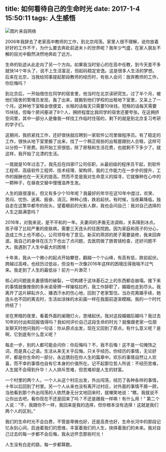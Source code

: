 title: 如何看待自己的生命时光
date: 2017-1-4 15:50:11
tags: 人生感悟
---
![图片来自网络](http://upload-images.jianshu.io/upload_images/57855-b6b52eb4a84a8251.jpg?imageMogr2/auto-orient/strip%7CimageView2/2/w/1240)

2006年我辞去了老家高中教师的工作，到北京闯荡。家里人很不理解，说你放着好好的工作不干，为什么要去奔赴前途未卜的世界呢？我年少气盛，在家人朋友不解的目光中毅然决然地奔赴了远方。

生命的轨迹从此走向了另一个方向。如果我当时安心的在高中任教，到今天差不多就快14个年头了，说不上生活富足，但起码稳定安逸。这是很多人生活的梦想。后来在北京，当我给同事提起那段教师的经历时，有些人会问：放弃教师的工作，你后悔吗？

到北京后，一开始借住在同学的宿舍里，他当时在北京读研究生。过了半个月，被他们宿舍的管理员发现，轰了出来，就搬到他们学校的出租地下室里，又呆上了一个月。这种地下室租金很便宜，长租的话每天只需要10块钱，短租的话每天需要15块钱，但每个房间塞进了8个人，拥挤程度比我同学的宿舍还要夸张。在这拥挤空间里，其中一部分人是像我一样找工作临时住宿的，剩下的就是到北京复习考研的学子们。

这期间，我抓紧找工作，还好很快就应聘到一家软件公司里做程序员。有了稳定的工作，很快从地下室里搬了出来，找了一个稍正规些的出租屋跟别人合租，这样可以分担一下房费。刚开始工资很低，除了房租和生活花费，也就剩不下多少了。就这样，我开始了北漂的生活。

一晃就是10年过去了。我先后在四家IT公司任职，从最初级的程序员干起，到软件工程师、高级软件工程师、技术经理、架构师，我的工作能力在一步步的提升，工作的报酬也在一天天的提高。然而不变是我对生命意义的探寻，它就像种在心中的一颗种子，在昼夜交替中慢慢滋养生发。

人生的路很漫长，但又有多少个10年呢？我最好的年华在这10年中度过，欢笑、苦闷、忧伤、迷离、振奋、消沉，种种心情，跌宕起伏。有时候，当夜幕降临，独自走在这繁华都市的街头，望着眼前的光影人群，我也会问自己：我对自己选择的人生之路满意吗？

2016年，对我来说，是不平和的一年。夫妻间的矛盾无法调和，关系降到冰点。孩子得了比较严重的皮肤病，需要三天连头的往医院跑。因为家庭和孩子的分心，造成工作上也不顺心，公司领导有了意见。新买的燕郊的房子需要装修，我来回奔波。我自己的身体在压力下也出了点问题，去医院做了肠胃镜检查，还好问题不大。我遇到了人生中最大的困境！

十年来，我从一个微小的起点开始攀登，翻越一个个山峰，有高有低，跌宕起伏。跨越过高峰，也经历过低谷，但没有一次像2016年这样的困境压得我喘不过气来。我走到了人生的最低谷！前方一片渺茫！

核心的问题是夫妻感情的破裂，一切构建于这块基石之上的东西都会崩塌。接下来的事情就像推倒的多米诺骨牌一样摧枯拉朽，我工作辞职了，婚姻也走到尽头。我离开了这片耕耘许久、播洒汗水的伤心地，回到了老家暂住。当办完离婚手续，她连头也不回的离去时，生活如涂抹的水彩画一样在我面前逐渐模糊。我的一个时代终结了！

坐在黑暗的夜里，看着外面的阑珊灯火，思绪起伏。我对这段婚姻后婚吗？我过去10年的付出和回报值得吗？我如何评价自己这段生命的时光？就像跟老家一位朋友聊天时他问我的一句话：你从原点出发，现在又回到了原点，有什么意义呢？是啊，它到底有什么意义呢？

每走一步，别的人都可能会问你：你后悔吗？不，我不后悔！这不是一句掩饰之词，而是真心之语。生活从来无关乎后悔，只关乎经历。你经历的事情，无论好坏，都是你生命的一部分，永远镌刻在你人生的篇章中。欢乐的事情自然让人欢喜，而不幸的事情也自有它本身的价值所在。记不起那位哲人所说：不经历苦难，人生就不会得到升华！人人排斥苦难，但苦难却是人生的财富。

一个村里的两个人，一个人从这个村庄出发，外出闯荡，经历了各种各样的事情，十年以后回到了村里。另一个人从来也没有离开过村庄，对外面的事情不屑一顾，当他看到那个外出闯荡的人依然身无分文地回来时，就嘲笑地说：“瞧，我就说不让你出去吧，看你现在不还是回来了吗？不还是跟我一样嘛！有什么用！” 第二个人说：“不，我跟你不一样，我回来是我的选择，但你根本没有选择！这就是我们两个人的区别。” 

我们的生命时光不会白费，不管是卑微也好，还是高贵也好，生命长河中的那段记忆永刻心间，启迪着我们的思维，丰富着我们的人生，抉择着我们的未来。我对自己过去的每一步都不会后悔，我永远怀念那些时光！

人生没有白走的路，每一步都算数。